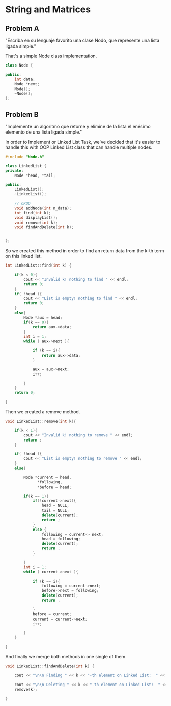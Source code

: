 # String and Matrices

## Problem A
"Escriba en su lenguaje favorito una clase Nodo, que represente una lista ligada simple."

 
That's a simple Node class implementation.  
```cpp
class Node {

public:
    int data;
    Node *next;
    Node();
    ~Node();
};
```

## Problem B
"Implemente un algoritmo que retorne y elimine de la lista el enésimo elemento de una lista ligada simple."

In order to Implement or Linked List Task, we've decided that it's easier to handle this with OOP Linked List class
that can handle multiple nodes. 

```cpp
#include "Node.h"

class LinkedList {
private:
    Node *head, *tail;

public:
    LinkedList();
    ~LinkedList();

    // CRUD
    void addNode(int n_data);
    int find(int k);
    void displayList();
    void remove(int k);
    void findAndDelete(int k);


};

```

So we created this method in order to find an return data from the k-th term on this linked list.

```cpp
int LinkedList::find(int k) {

    if(k < 0){
        cout << "Invalid k! nothing to find " << endl;
        return 0;
    }
    if( !head ){
        cout << "List is empty! nothing to find " << endl;
        return 0;
    }
    else{
        Node *aux = head;
        if(k == 0){
            return aux->data;
        }
        int i = 1;
        while ( aux->next ){

            if (k == i){
                return aux->data;
            }

            aux = aux->next;
            i++;

        }
    }
    return 0;

}
```
Then we created a remove method. 

```cpp
void LinkedList::remove(int k){

    if(k < 1){
        cout << "Invalid k! nothing to remove " << endl;
        return ;
    }

    if( !head ){
        cout << "List is empty! nothing to remove " << endl;
    }
    else{

        Node *current = head,
              *following,
              *before = head;

        if(k == 1){
            if(!current->next){
                head = NULL;
                tail = NULL;
                delete(current);
                return ;
            }
            else {
                following = current-> next;
                head = following;
                delete(current);
                return ;
            }

        }
        int i = 1;
        while ( current->next ){

            if (k == i){
                following = current->next;
                before->next = following;
                delete(current);
                return ;

            }
            before = current;
            current = current->next;
            i++;

        }
    }

}

```

And finally we merge both methods in one single of them.

```cpp
void LinkedList::findAndDelete(int k) {

    cout << "\n\n Finding " << k << "-th element on Linked List:  " << find(k) << endl;

    cout << "\n\n Deleting " << k << "-th element on Linked List:  " << endl;
    remove(k);

}

```

